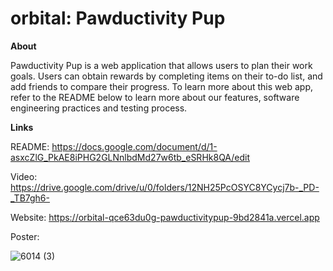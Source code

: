 # orbital: Pawductivity Pup


**About**

Pawductivity Pup is a web application that allows users to plan their work goals. Users can obtain rewards by completing items on their to-do list, and add friends to compare their progress. 
To learn more about this web app, refer to the README below to learn more about our features, software engineering practices and testing process. 


**Links**

README: https://docs.google.com/document/d/1-asxcZlG_PkAE8iPHG2GLNnlbdMd27w6tb_eSRHk8QA/edit

Video: https://drive.google.com/drive/u/0/folders/12NH25PcOSYC8YCycj7b-_PD-_TB7gh6-

Website: https://orbital-qce63du0g-pawductivitypup-9bd2841a.vercel.app 

Poster: 

![6014 (3)](https://github.com/user-attachments/assets/f90fbca4-3f94-4a41-ae89-c18972be69b0)
